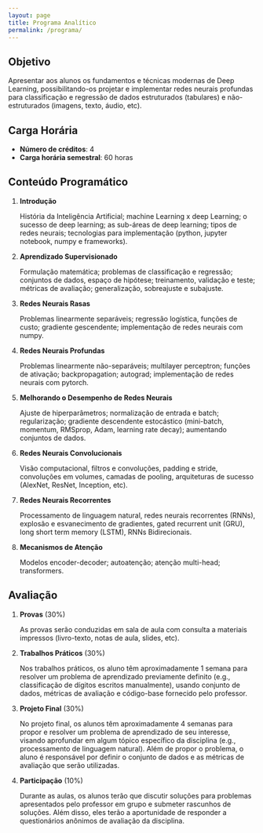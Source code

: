 ```yaml
---
layout: page
title: Programa Analítico
permalink: /programa/
---
```


## Objetivo

Apresentar aos alunos os fundamentos e técnicas modernas de Deep Learning, possibilitando-os projetar e implementar redes neurais profundas para classificação e regressão de dados estruturados (tabulares) e não-estruturados (imagens, texto, áudio, etc). 

## Carga Horária

* **Número de créditos**: 4
* **Carga horária semestral**: 60 horas 

## Conteúdo Programático

1. **Introdução**

    História da Inteligência Artificial; machine Learning x deep Learning; o sucesso de deep learning; as sub-áreas de deep learning; tipos de redes neurais; tecnologias para implementação (python, jupyter notebook, numpy e frameworks).

2. **Aprendizado Supervisionado**

     Formulação matemática; problemas de classificação e regressão; conjuntos de dados, espaço de hipótese; treinamento, validação e teste; métricas de avaliação; generalização, sobreajuste e subajuste.

3. **Redes Neurais Rasas**

    Problemas linearmente separáveis; regressão logística, funções de custo; gradiente gescendente; implementação de redes neurais com numpy.

4. **Redes Neurais Profundas**

    Problemas linearmente não-separáveis; multilayer perceptron; funções de ativação; backpropagation; autograd; implementação de redes neurais com pytorch.

5. **Melhorando o Desempenho de Redes Neurais**
    
    Ajuste de hiperparâmetros; normalização de entrada e batch; regularização; gradiente descendente estocástico (mini-batch, momentum, RMSprop, Adam, learning rate decay); aumentando conjuntos de dados.

6. **Redes Neurais Convolucionais**
    
    Visão computacional, filtros e convoluções, padding e stride, convoluções em volumes, camadas de pooling, arquiteturas de sucesso (AlexNet, ResNet, Inception, etc).

7. **Redes Neurais Recorrentes**

    Processamento de linguagem natural, redes neurais recorrentes (RNNs), explosão e esvanecimento de gradientes, gated recurrent unit (GRU), long short term memory (LSTM), RNNs Bidirecionais.

8. **Mecanismos de Atenção**

    Modelos encoder-decoder;  autoatenção; atenção multi-head; transformers.

## Avaliação

1. **Provas** (30%)

    As provas serão conduzidas em sala de aula com consulta a materiais impressos (livro-texto, notas de aula, slides, etc). 

2. **Trabalhos Práticos** (30%)

    Nos trabalhos práticos, os aluno têm aproximadamente 1 semana para resolver um problema de aprendizado previamente definito (e.g., classificação de dígitos escritos manualmente), usando conjunto de dados, métricas de avaliação e código-base fornecido pelo professor.

3. **Projeto Final** (30%)

    No projeto final, os alunos têm aproximadamente 4 semanas para propor e resolver um problema de aprendizado de seu interesse, visando aprofundar em algum tópico específico da disciplina (e.g., processamento de linguagem natural). Além de propor o problema, o aluno é responsável por definir o conjunto de dados e as métricas de avaliação que serão utilizadas.

4. **Participação** (10%)

    Durante as aulas, os alunos terão que discutir soluções para problemas apresentados pelo professor em grupo e submeter rascunhos de soluções. Além disso, eles terão a aportunidade de responder a questionários anônimos de avaliação da disciplina.  